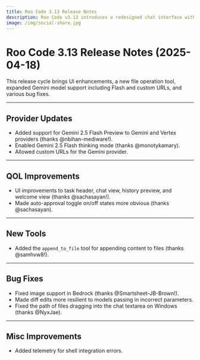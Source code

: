 ```yaml
---
title: Roo Code 3.13 Release Notes
description: Roo Code v3.13 introduces a redesigned chat interface with enhanced usability, including a new layout for multi-file context, streamlined access to the `/open` command, and improved iconography for better visual clarity.
image: /img/social-share.jpg
---
```


# Roo Code 3.13 Release Notes (2025-04-18)

This release cycle brings UI enhancements, a new file operation tool, expanded Gemini model support including Flash and custom URLs, and various bug fixes.

---

## Provider Updates

*   Added support for Gemini 2.5 Flash Preview to Gemini and Vertex providers (thanks @nbihan-mediware!).
*   Enabled Gemini 2.5 Flash thinking mode (thanks @monotykamary).
*   Allowed custom URLs for the Gemini provider.

---

## QOL Improvements

*   UI improvements to task header, chat view, history preview, and welcome view (thanks @sachasayan!).
*   Made auto-approval toggle on/off states more obvious (thanks @sachasayan).

---

## New Tools

*   Added the `append_to_file` tool for appending content to files (thanks @samhvw8!).

---

## Bug Fixes

*   Fixed image support in Bedrock (thanks @Smartsheet-JB-Brown!).
*   Made diff edits more resilient to models passing in incorrect parameters.
*   Fixed the path of files dragging into the chat textarea on Windows (thanks @NyxJae).

---

## Misc Improvements

*   Added telemetry for shell integration errors.